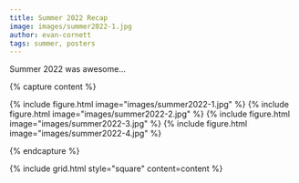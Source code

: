 ```yaml
---
title: Summer 2022 Recap
image: images/summer2022-1.jpg
author: evan-cornett
tags: summer, posters
---
```


Summer 2022 was awesome...


{% capture content %}

{% include figure.html image="images/summer2022-1.jpg" %}
{% include figure.html image="images/summer2022-2.jpg" %}
{% include figure.html image="images/summer2022-3.jpg" %}
{% include figure.html image="images/summer2022-4.jpg" %}


{% endcapture %}

{% include grid.html style="square" content=content %}
